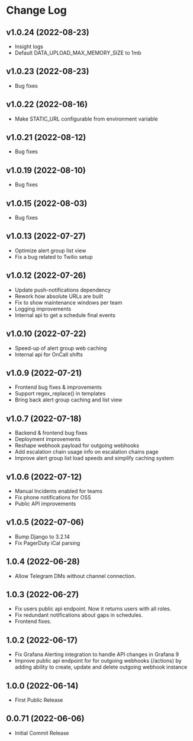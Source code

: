 # Change Log

## v1.0.24 (2022-08-23)
- Insight logs
- Default DATA_UPLOAD_MAX_MEMORY_SIZE to 1mb

## v1.0.23 (2022-08-23)
- Bug fixes

## v1.0.22 (2022-08-16)
- Make STATIC_URL configurable from environment variable

## v1.0.21 (2022-08-12)
- Bug fixes

## v1.0.19 (2022-08-10)
- Bug fixes

## v1.0.15 (2022-08-03)
- Bug fixes

## v1.0.13 (2022-07-27)
- Optimize alert group list view
- Fix a bug related to Twilio setup

## v1.0.12 (2022-07-26)
- Update push-notifications dependency
- Rework how absolute URLs are built
- Fix to show maintenance windows per team
- Logging improvements
- Internal api to get a schedule final events

## v1.0.10 (2022-07-22)
- Speed-up of alert group web caching
- Internal api for OnCall shifts

## v1.0.9 (2022-07-21)
- Frontend bug fixes & improvements
- Support regex_replace() in templates
- Bring back alert group caching and list view

## v1.0.7 (2022-07-18)
- Backend & frontend bug fixes
- Deployment improvements
- Reshape webhook payload for outgoing webhooks
- Add escalation chain usage info on escalation chains page
- Improve alert group list load speeds and simplify caching system

## v1.0.6 (2022-07-12)
- Manual Incidents enabled for teams
- Fix phone notifications for OSS
- Public API improvements

## v1.0.5 (2022-07-06)
- Bump Django to 3.2.14
- Fix PagerDuty iCal parsing

## 1.0.4 (2022-06-28)
- Allow Telegram DMs without channel connection.

## 1.0.3 (2022-06-27)
- Fix users public api endpoint. Now it returns users with all roles.
- Fix redundant notifications about gaps in schedules.
- Frontend fixes.

## 1.0.2 (2022-06-17)

- Fix Grafana Alerting integration to handle API changes in Grafana 9
- Improve public api endpoint for for outgoing webhooks (/actions) by adding ability to create, update and delete outgoing webhook instance

## 1.0.0 (2022-06-14)

- First Public Release

## 0.0.71 (2022-06-06)

- Initial Commit Release
